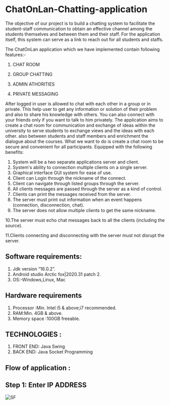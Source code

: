 # ChatOnLan-Chatting-application
The objective of our project is to build a chatting system to facilitate the student-staff communication to obtain an effective channel among the students themselves and between them and their staff. For the application itself, this system can serve as a link to reach out for all students and staffs. 

The ChatOnLan application which we have implemented contain following
features:-

1. CHAT ROOM

2. GROUP CHATTING

3. ADMIN ATHORITIES

4. PRIVATE MESSAGING

After logged in user is allowed to chat with each other in a group or in private.
This help user to get any information or solution of their problem and also to
share his knowledge with others. You can also connect with your friends only if
you want to talk to him privately.
The application aims to create a chat room for communication and exchange of ideas
within the university to serve students to exchange views and the ideas with
each other. also between students and staff members and enrichment the
dialogue about the courses. What we want to do is create a chat room to be
secure and convenient for all participants.
Equipped with the following benefits:
1. System will be a two separate applications server and client.
2. System's ability to connection multiple clients on a single server.
3. Graphical interface GUI system for ease of use.
4. Client can Login through the nickname of the connect.
5. Client can navigate through listed groups through the server.
6. All clients messages are passed through the server as a kind of control. 
7. Clients can print the messages received from the server.
8. The server must print out information when an event happens (connection,
disconnection, chat).
9. The server does not allow multiple clients to get the same nickname.

10.The server must echo chat messages back to all the clients (including the
source).

11.Clients connecting and disconnecting with the server must not disrupt the
server. 

## Software requirements:

1. Jdk version “16.0.2”.
2. Android studio Arctic fox|2020.31 patch 2.
3. OS:-Windows,Linux, Mac

## Hardware requirements
1. Processor :Min. Intel i5 & above;i7 recommended.
2. RAM:Min. 4GB & above.
3. Memory space :100GB freeable.

## TECHNOLOGIES :
1. FRONT END: Java Swing
2. BACK END: Java Socket Programming

## Flow of application :
## Step 1: Enter IP ADDRESS
![SF](https://github.com/Supermathew/ChatOnLan-Chatting-application/blob/main/ChatOnLan/images/1IPASK.png)

